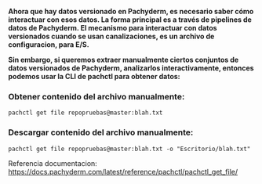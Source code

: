 
**Ahora que hay datos versionado en Pachyderm, es necesario saber cómo interactuar con esos datos. La forma principal es a través de pipelines de datos de Pachyderm. El mecanismo para interactuar con datos versionados cuando se usan canalizaciones, es un archivo de configuracion, para E/S.**

**Sin embargo, si queremos extraer manualmente ciertos conjuntos de datos versionados de Pachyderm, analizarlos interactivamente, entonces podemos usar la CLI de pachctl para obtener datos:**


### Obtener contenido del archivo manualmente:
```shell
pachctl get file repopruebas@master:blah.txt
```

### Descargar contenido del archivo manualmente:
```shell
pachctl get file repopruebas@master:blah.txt -o "Escritorio/blah.txt"
```


Referencia documentacion: https://docs.pachyderm.com/latest/reference/pachctl/pachctl_get_file/